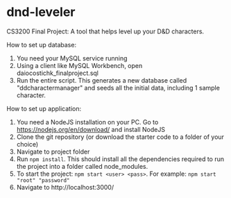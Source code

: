 # dnd-leveler
CS3200 Final Project: A tool that helps level up your D&amp;D characters.

How to set up database:
1. You need your MySQL service running
2. Using a client like MySQL Workbench, open daiocostichk_finalproject.sql
3. Run the entire script. This generates a new database called "ddcharactermanager" and seeds all the initial data, including 1 sample character.

How to set up application:
1. You need a NodeJS installation on your PC. Go to https://nodejs.org/en/download/ and install NodeJS
2. Clone the git repository (or download the starter code to a folder of your choice)
3. Navigate to project folder 
4. Run `npm install`. This should install all the dependencies required to run the project into a folder called node_modules.
5. To start the project: `npm start <user> <pass>`. For example: `npm start "root" "password"`
6. Navigate to http://localhost:3000/